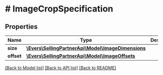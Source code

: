 # # ImageCropSpecification

## Properties

Name | Type | Description | Notes
------------ | ------------- | ------------- | -------------
**size** | [**\Evers\SellingPartnerApi\Model\ImageDimensions**](ImageDimensions.md) |  |
**offset** | [**\Evers\SellingPartnerApi\Model\ImageOffsets**](ImageOffsets.md) |  | [optional]

[[Back to Model list]](../../README.md#models) [[Back to API list]](../../README.md#endpoints) [[Back to README]](../../README.md)
